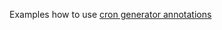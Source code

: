 Examples how to use [cron generator annotations](https://pub.dev/packages/cron_generator_annotations)